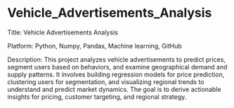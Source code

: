 # Vehicle_Advertisements_Analysis
Title: Vehicle Advertisements Analysis

Platform: Python, Numpy, Pandas, Machine learning, GitHub

Description: This project analyzes vehicle advertisements to predict prices, segment users based on behaviors, and examine geographical demand and supply patterns. It involves building regression models for price prediction, clustering users for segmentation, and visualizing regional trends to understand and predict market dynamics. The goal is to derive actionable insights for pricing, customer targeting, and regional strategy.
